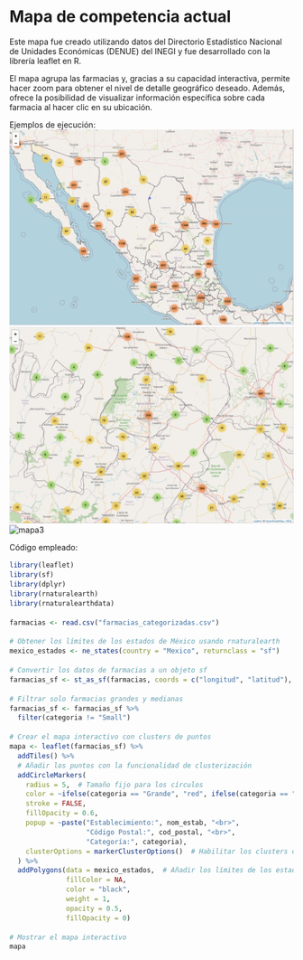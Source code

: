# Mapa de competencia actual

Este mapa fue creado utilizando datos del Directorio Estadístico Nacional de Unidades Económicas (DENUE) del INEGI 
y fue desarrollado con la librería leaflet en R.

El mapa agrupa las farmacias y, gracias a su capacidad interactiva, permite hacer zoom para obtener el nivel 
de detalle geográfico deseado. Además, ofrece la posibilidad de visualizar información específica sobre cada 
farmacia al hacer clic en su ubicación.

Ejemplos de ejecución:
![mapa1](./Primera%20etapa/Maps/images/Mapa%201.png)
![mapa2](./Primera%20etapa/Maps/images/Mapa%202.png)
![mapa3](./Primera%20etapa/Maps/images/Mapa%203.png)


Código empleado:
```r
library(leaflet)
library(sf)
library(dplyr)
library(rnaturalearth)
library(rnaturalearthdata)

farmacias <- read.csv("farmacias_categorizadas.csv")

# Obtener los límites de los estados de México usando rnaturalearth
mexico_estados <- ne_states(country = "Mexico", returnclass = "sf")

# Convertir los datos de farmacias a un objeto sf
farmacias_sf <- st_as_sf(farmacias, coords = c("longitud", "latitud"), crs = 4326, agr = "constant")

# Filtrar solo farmacias grandes y medianas
farmacias_sf <- farmacias_sf %>%
  filter(categoria != "Small")

# Crear el mapa interactivo con clusters de puntos
mapa <- leaflet(farmacias_sf) %>%
  addTiles() %>%
  # Añadir los puntos con la funcionalidad de clusterización
  addCircleMarkers(
    radius = 5,  # Tamaño fijo para los círculos
    color = ~ifelse(categoria == "Grande", "red", ifelse(categoria == "Mediana", "orange", "blue")),
    stroke = FALSE, 
    fillOpacity = 0.6,
    popup = ~paste("Establecimiento:", nom_estab, "<br>",
                   "Código Postal:", cod_postal, "<br>",
                   "Categoría:", categoria),
    clusterOptions = markerClusterOptions()  # Habilitar los clusters de puntos
  ) %>%
  addPolygons(data = mexico_estados,  # Añadir los límites de los estados
              fillColor = NA,
              color = "black",
              weight = 1,
              opacity = 0.5,
              fillOpacity = 0)

# Mostrar el mapa interactivo
mapa

```
